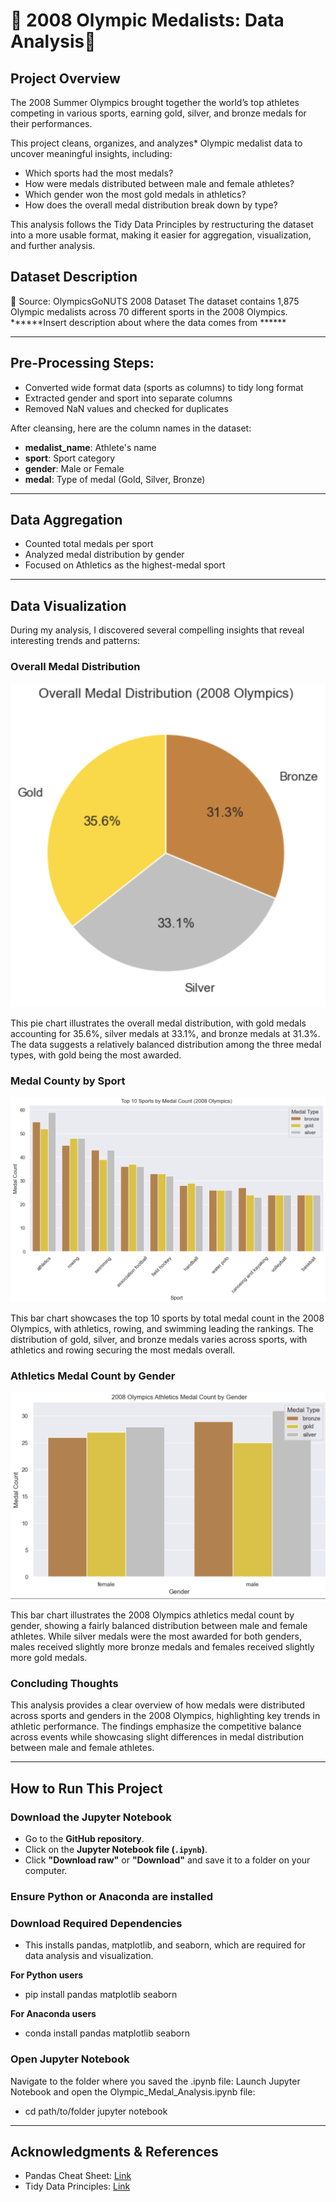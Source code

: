 # 🏅 2008 Olympic Medalists: Data Analysis🏅

## Project Overview  
The 2008 Summer Olympics brought together the world’s top athletes competing in various sports, earning gold, silver, and bronze medals for their performances.  

This project cleans, organizes, and analyzes* Olympic medalist data to uncover meaningful insights, including:  
- Which sports had the most medals?
- How were medals distributed between male and female athletes?
- Which gender won the most gold medals in athletics? 
- How does the overall medal distribution break down by type? 

This analysis follows the Tidy Data Principles by restructuring the dataset into a more usable format, making it easier for aggregation, visualization, and further analysis.  


## Dataset Description

📌 Source: OlympicsGoNUTS 2008 Dataset
The dataset contains 1,875 Olympic medalists across 70 different sports in the 2008 Olympics.
******Insert description about where the data comes from ******

--- 

## Pre-Processing Steps:
- Converted wide format data (sports as columns) to tidy long format
- Extracted gender and sport into separate columns
- Removed NaN values and checked for duplicates

After cleansing, here are the column names in the dataset:
- **medalist_name**: Athlete's name
- **sport**: Sport category
- **gender**: Male or Female
- **medal**: Type of medal (Gold, Silver, Bronze)
---

## Data Aggregation 
- Counted total medals per sport
- Analyzed medal distribution by gender
- Focused on Athletics as the highest-medal sport
---
## Data Visualization 
During my analysis, I discovered several compelling insights that reveal interesting trends and patterns:

### Overall Medal Distribution
![1stvis](Overall%20Medal%20Distribution.png)

This pie chart illustrates the overall medal distribution, with gold medals accounting for 35.6%, silver medals at 33.1%, and bronze medals at 31.3%. The data suggests a relatively balanced distribution among the three medal types, with gold being the most awarded.

### Medal County by Sport
![2ndvis](Sport%20Medal%20Count.png)

This bar chart showcases the top 10 sports by total medal count in the 2008 Olympics, with athletics, rowing, and swimming leading the rankings. The distribution of gold, silver, and bronze medals varies across sports, with athletics and rowing securing the most medals overall.

### Athletics Medal Count by Gender
![3rdvis](Athletics%20Medal%20Count%20by%20Gender.png)

This bar chart illustrates the 2008 Olympics athletics medal count by gender, showing a fairly balanced distribution between male and female athletes. While silver medals were the most awarded for both genders, males received slightly more bronze medals and females received slightly more gold medals. 

### Concluding Thoughts
This analysis provides a clear overview of how medals were distributed across sports and genders in the 2008 Olympics, highlighting key trends in athletic performance. The findings emphasize the competitive balance across events while showcasing slight differences in medal distribution between male and female athletes.

---

##  How to Run This Project  

### Download the Jupyter Notebook  
- Go to the **GitHub repository**.  
- Click on the **Jupyter Notebook file (`.ipynb`)**.  
- Click **"Download raw"** or **"Download"** and save it to a folder on your computer.  

### **Ensure Python or Anaconda are installed**

### **Download Required Dependencies**
- This installs pandas, matplotlib, and seaborn, which are required for data analysis and visualization.
  
**For Python users**
- pip install pandas matplotlib seaborn

**For Anaconda users**
- conda install pandas matplotlib seaborn

### **Open Jupyter Notebook**
Navigate to the folder where you saved the .ipynb file:
Launch Jupyter Notebook and open the Olympic_Medal_Analysis.ipynb file:
- cd path/to/folder
  jupyter notebook


---

## Acknowledgments & References  
- Pandas Cheat Sheet: [Link](https://pandas.pydata.org/Pandas_Cheat_Sheet.pdf)
- Tidy Data Principles: [Link](https://vita.had.co.nz/papers/tidy-data.pdf)

